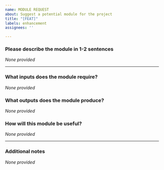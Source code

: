 ```yaml
---
name: MODULE REQUEST
about: Suggest a potential module for the project
title: "[FEAT]"
labels: enhancement
assignees: ''

---
```


### **Please describe the module in 1-2 sentences**
<!-- A clear and concise description of what the module will do -->
*None provided*

---

### **What inputs does the module require?**
<!-- List all of the inputs the module would require that would come from other modules -->
*None provided*

### **What outputs does the module produce?**
<!-- List all of the outputs the module would publish for other modules to use -->
*None provided*

### **How will this module be useful?**
<!-- Clearly describe how this module will benefit your use case, and suggest potential use cases other users would have. Optionally suggest pipelines this module could be a part of -->
*None provided*

---

### **Additional notes**
<!-- Any other information that doesn't fully fit in any one of the previous headers goes here -->
*None provided*
